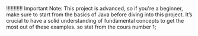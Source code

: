 !!!!!!!!!!!
Important Note:
This project is advanced, so if you're a beginner, make sure to start from the basics of Java before diving into this project.
It’s crucial to have a solid understanding of fundamental concepts to get the most out of these examples.
so stat from the cours number 1;
